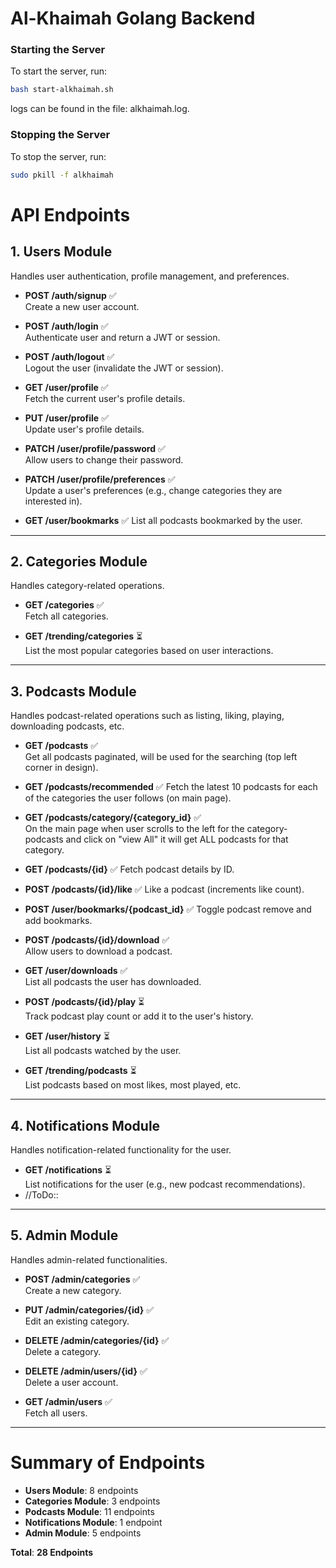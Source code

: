 # Al-Khaimah Golang Backend


### Starting the Server
To start the server, run:
```bash
bash start-alkhaimah.sh
```
logs can be found in the file: alkhaimah.log.

### Stopping the Server
To stop the server, run:
```bash
sudo pkill -f alkhaimah
```

# API Endpoints

## 1. Users Module
Handles user authentication, profile management, and preferences.

- **POST /auth/signup** ✅  
  Create a new user account.

- **POST /auth/login** ✅  
  Authenticate user and return a JWT or session.

- **POST /auth/logout** ✅  
  Logout the user (invalidate the JWT or session).

- **GET /user/profile** ✅  
  Fetch the current user's profile details.

- **PUT /user/profile** ✅  
  Update user's profile details.

- **PATCH /user/profile/password** ✅  
  Allow users to change their password.

- **PATCH /user/profile/preferences** ✅  
  Update a user's preferences (e.g., change categories they are interested in).

- **GET /user/bookmarks** ✅
  List all podcasts bookmarked by the user.

---

## 2. Categories Module
Handles category-related operations.

- **GET /categories** ✅  
  Fetch all categories.

- **GET /trending/categories** ⏳  
  List the most popular categories based on user interactions.

---

## 3. Podcasts Module
Handles podcast-related operations such as listing, liking, playing, downloading podcasts, etc.

- **GET /podcasts** ✅   
  Get all podcasts paginated, will be used for the searching (top left corner in design).

- **GET /podcasts/recommended** ✅ 
  Fetch the latest 10 podcasts for each of the categories the user follows (on main page).

- **GET /podcasts/category/{category_id}** ✅  
  On the main page when user scrolls to the left for the category-podcasts and click on "view All" it will get ALL podcasts for that category.

- **GET /podcasts/{id}** ✅
  Fetch podcast details by ID.

- **POST /podcasts/{id}/like** ✅ 
  Like a podcast (increments like count).

- **POST /user/bookmarks/{podcast_id}** ✅
  Toggle podcast remove and add bookmarks.

- **POST /podcasts/{id}/download** ✅  
  Allow users to download a podcast.

- **GET /user/downloads** ✅  
  List all podcasts the user has downloaded.

- **POST /podcasts/{id}/play** ⏳  
  Track podcast play count or add it to the user's history.

- **GET /user/history** ⏳  
  List all podcasts watched by the user.

- **GET /trending/podcasts** ⏳  
  List podcasts based on most likes, most played, etc.

---

## 4. Notifications Module
Handles notification-related functionality for the user.

- **GET /notifications** ⏳  
  List notifications for the user (e.g., new podcast recommendations).
- //ToDo::

---

## 5. Admin Module
Handles admin-related functionalities.

- **POST /admin/categories** ✅  
  Create a new category.

- **PUT /admin/categories/{id}** ✅  
  Edit an existing category.

- **DELETE /admin/categories/{id}** ✅  
  Delete a category.

- **DELETE /admin/users/{id}** ✅  
  Delete a user account.

- **GET /admin/users** ✅  
  Fetch all users.

---
# Summary of Endpoints

- **Users Module**: 8 endpoints
- **Categories Module**: 3 endpoints
- **Podcasts Module**: 11 endpoints
- **Notifications Module**: 1 endpoint
- **Admin Module**: 5 endpoints

**Total**: **28 Endpoints**